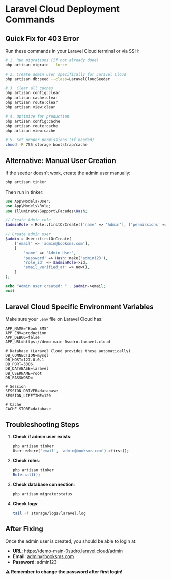 # Laravel Cloud Deployment Commands

## Quick Fix for 403 Error

Run these commands in your Laravel Cloud terminal or via SSH:

```bash
# 1. Run migrations (if not already done)
php artisan migrate --force

# 2. Create admin user specifically for Laravel Cloud
php artisan db:seed --class=LaravelCloudSeeder

# 3. Clear all caches
php artisan config:clear
php artisan cache:clear
php artisan route:clear
php artisan view:clear

# 4. Optimize for production
php artisan config:cache
php artisan route:cache
php artisan view:cache

# 5. Set proper permissions (if needed)
chmod -R 755 storage bootstrap/cache
```

## Alternative: Manual User Creation

If the seeder doesn't work, create the admin user manually:

```bash
php artisan tinker
```

Then run in tinker:
```php
use App\Models\User;
use App\Models\Role;
use Illuminate\Support\Facades\Hash;

// Create Admin role
$adminRole = Role::firstOrCreate(['name' => 'Admin'], ['permissions' => json_encode(['*'])]);

// Create admin user
$admin = User::firstOrCreate(
    ['email' => 'admin@booksms.com'],
    [
        'name' => 'Admin User',
        'password' => Hash::make('admin123'),
        'role_id' => $adminRole->id,
        'email_verified_at' => now(),
    ]
);

echo "Admin user created: " . $admin->email;
exit
```

## Laravel Cloud Specific Environment Variables

Make sure your `.env` file on Laravel Cloud has:

```env
APP_NAME="Book SMS"
APP_ENV=production
APP_DEBUG=false
APP_URL=https://demo-main-0sudro.laravel.cloud

# Database (Laravel Cloud provides these automatically)
DB_CONNECTION=mysql
DB_HOST=127.0.0.1
DB_PORT=3306
DB_DATABASE=laravel
DB_USERNAME=root
DB_PASSWORD=

# Session
SESSION_DRIVER=database
SESSION_LIFETIME=120

# Cache
CACHE_STORE=database
```

## Troubleshooting Steps

1. **Check if admin user exists**:
   ```bash
   php artisan tinker
   User::where('email', 'admin@booksms.com')->first();
   ```

2. **Check roles**:
   ```bash
   php artisan tinker
   Role::all();
   ```

3. **Check database connection**:
   ```bash
   php artisan migrate:status
   ```

4. **Check logs**:
   ```bash
   tail -f storage/logs/laravel.log
   ```

## After Fixing

Once the admin user is created, you should be able to login at:
- **URL**: https://demo-main-0sudro.laravel.cloud/admin
- **Email**: admin@booksms.com
- **Password**: admin123

**⚠️ Remember to change the password after first login!**
